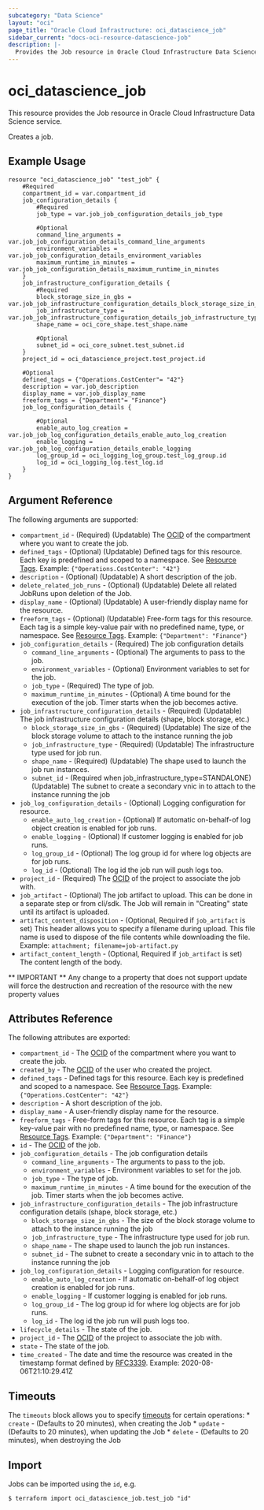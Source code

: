 ```yaml
---
subcategory: "Data Science"
layout: "oci"
page_title: "Oracle Cloud Infrastructure: oci_datascience_job"
sidebar_current: "docs-oci-resource-datascience-job"
description: |-
  Provides the Job resource in Oracle Cloud Infrastructure Data Science service
---
```


# oci_datascience_job
This resource provides the Job resource in Oracle Cloud Infrastructure Data Science service.

Creates a job.

## Example Usage

```hcl
resource "oci_datascience_job" "test_job" {
	#Required
	compartment_id = var.compartment_id
	job_configuration_details {
		#Required
		job_type = var.job_job_configuration_details_job_type

		#Optional
		command_line_arguments = var.job_job_configuration_details_command_line_arguments
		environment_variables = var.job_job_configuration_details_environment_variables
		maximum_runtime_in_minutes = var.job_job_configuration_details_maximum_runtime_in_minutes
	}
	job_infrastructure_configuration_details {
		#Required
		block_storage_size_in_gbs = var.job_job_infrastructure_configuration_details_block_storage_size_in_gbs
		job_infrastructure_type = var.job_job_infrastructure_configuration_details_job_infrastructure_type
		shape_name = oci_core_shape.test_shape.name

		#Optional
		subnet_id = oci_core_subnet.test_subnet.id
	}
	project_id = oci_datascience_project.test_project.id

	#Optional
	defined_tags = {"Operations.CostCenter"= "42"}
	description = var.job_description
	display_name = var.job_display_name
	freeform_tags = {"Department"= "Finance"}
	job_log_configuration_details {

		#Optional
		enable_auto_log_creation = var.job_job_log_configuration_details_enable_auto_log_creation
		enable_logging = var.job_job_log_configuration_details_enable_logging
		log_group_id = oci_logging_log_group.test_log_group.id
		log_id = oci_logging_log.test_log.id
	}
}
```

## Argument Reference

The following arguments are supported:

* `compartment_id` - (Required) (Updatable) The [OCID](https://docs.cloud.oracle.com/iaas/Content/General/Concepts/identifiers.htm) of the compartment where you want to create the job.
* `defined_tags` - (Optional) (Updatable) Defined tags for this resource. Each key is predefined and scoped to a namespace. See [Resource Tags](https://docs.cloud.oracle.com/iaas/Content/General/Concepts/resourcetags.htm). Example: `{"Operations.CostCenter": "42"}` 
* `description` - (Optional) (Updatable) A short description of the job.
* `delete_related_job_runs` - (Optional) (Updatable) Delete all related JobRuns upon deletion of the Job. 
* `display_name` - (Optional) (Updatable) A user-friendly display name for the resource.
* `freeform_tags` - (Optional) (Updatable) Free-form tags for this resource. Each tag is a simple key-value pair with no predefined name, type, or namespace. See [Resource Tags](https://docs.cloud.oracle.com/iaas/Content/General/Concepts/resourcetags.htm). Example: `{"Department": "Finance"}` 
* `job_configuration_details` - (Required) The job configuration details 
	* `command_line_arguments` - (Optional) The arguments to pass to the job. 
	* `environment_variables` - (Optional) Environment variables to set for the job. 
	* `job_type` - (Required) The type of job.
	* `maximum_runtime_in_minutes` - (Optional) A time bound for the execution of the job. Timer starts when the job becomes active. 
* `job_infrastructure_configuration_details` - (Required) (Updatable) The job infrastructure configuration details (shape, block storage, etc.) 
	* `block_storage_size_in_gbs` - (Required) (Updatable) The size of the block storage volume to attach to the instance running the job 
	* `job_infrastructure_type` - (Required) (Updatable) The infrastructure type used for job run.
	* `shape_name` - (Required) (Updatable) The shape used to launch the job run instances.
	* `subnet_id` - (Required when job_infrastructure_type=STANDALONE) (Updatable) The subnet to create a secondary vnic in to attach to the instance running the job 
* `job_log_configuration_details` - (Optional) Logging configuration for resource. 
	* `enable_auto_log_creation` - (Optional) If automatic on-behalf-of log object creation is enabled for job runs. 
	* `enable_logging` - (Optional) If customer logging is enabled for job runs.
	* `log_group_id` - (Optional) The log group id for where log objects are for job runs. 
	* `log_id` - (Optional) The log id the job run will push logs too. 
* `project_id` - (Required) The [OCID](https://docs.cloud.oracle.com/iaas/Content/General/Concepts/identifiers.htm) of the project to associate the job with.
* `job_artifact` - (Optional) The job artifact to upload. This can be done in a separate step or from cli/sdk. The Job will remain in "Creating" state until its artifact is uploaded.
* `artifact_content_disposition` - (Optional, Required if `job_artifact` is set) This header allows you to specify a filename during upload. This file name is used to dispose of the file contents while downloading the file. Example: `attachment; filename=job-artifact.py`
* `artifact_content_length` - (Optional, Required if `job_artifact` is set) The content length of the body.


** IMPORTANT **
Any change to a property that does not support update will force the destruction and recreation of the resource with the new property values

## Attributes Reference

The following attributes are exported:

* `compartment_id` - The [OCID](https://docs.cloud.oracle.com/iaas/Content/General/Concepts/identifiers.htm) of the compartment where you want to create the job.
* `created_by` - The [OCID](https://docs.cloud.oracle.com/iaas/Content/General/Concepts/identifiers.htm) of the user who created the project.
* `defined_tags` - Defined tags for this resource. Each key is predefined and scoped to a namespace. See [Resource Tags](https://docs.cloud.oracle.com/iaas/Content/General/Concepts/resourcetags.htm). Example: `{"Operations.CostCenter": "42"}` 
* `description` - A short description of the job.
* `display_name` - A user-friendly display name for the resource.
* `freeform_tags` - Free-form tags for this resource. Each tag is a simple key-value pair with no predefined name, type, or namespace. See [Resource Tags](https://docs.cloud.oracle.com/iaas/Content/General/Concepts/resourcetags.htm). Example: `{"Department": "Finance"}` 
* `id` - The [OCID](https://docs.cloud.oracle.com/iaas/Content/General/Concepts/identifiers.htm) of the job.
* `job_configuration_details` - The job configuration details 
	* `command_line_arguments` - The arguments to pass to the job. 
	* `environment_variables` - Environment variables to set for the job. 
	* `job_type` - The type of job.
	* `maximum_runtime_in_minutes` - A time bound for the execution of the job. Timer starts when the job becomes active. 
* `job_infrastructure_configuration_details` - The job infrastructure configuration details (shape, block storage, etc.) 
	* `block_storage_size_in_gbs` - The size of the block storage volume to attach to the instance running the job 
	* `job_infrastructure_type` - The infrastructure type used for job run.
	* `shape_name` - The shape used to launch the job run instances.
	* `subnet_id` - The subnet to create a secondary vnic in to attach to the instance running the job 
* `job_log_configuration_details` - Logging configuration for resource. 
	* `enable_auto_log_creation` - If automatic on-behalf-of log object creation is enabled for job runs. 
	* `enable_logging` - If customer logging is enabled for job runs.
	* `log_group_id` - The log group id for where log objects are for job runs. 
	* `log_id` - The log id the job run will push logs too. 
* `lifecycle_details` - The state of the job.
* `project_id` - The [OCID](https://docs.cloud.oracle.com/iaas/Content/General/Concepts/identifiers.htm) of the project to associate the job with.
* `state` - The state of the job.
* `time_created` - The date and time the resource was created in the timestamp format defined by [RFC3339](https://tools.ietf.org/html/rfc3339). Example: 2020-08-06T21:10:29.41Z 

## Timeouts

The `timeouts` block allows you to specify [timeouts](https://registry.terraform.io/providers/hashicorp/oci/latest/docs/guides/changing_timeouts) for certain operations:
	* `create` - (Defaults to 20 minutes), when creating the Job
	* `update` - (Defaults to 20 minutes), when updating the Job
	* `delete` - (Defaults to 20 minutes), when destroying the Job


## Import

Jobs can be imported using the `id`, e.g.

```
$ terraform import oci_datascience_job.test_job "id"
```


